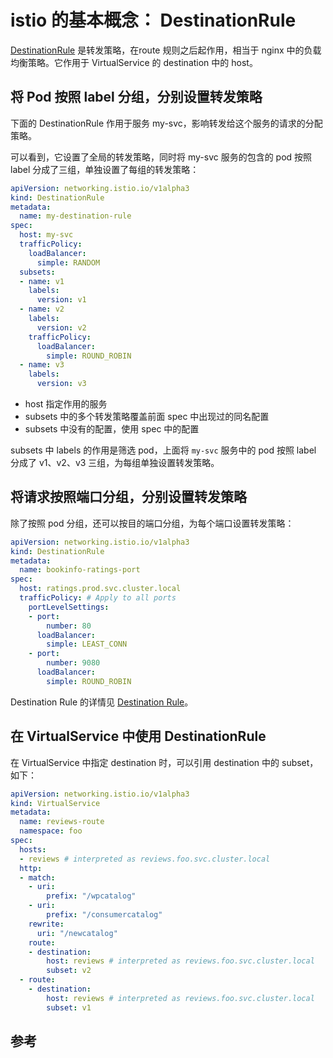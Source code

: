 <!-- toc -->
# istio 的基本概念： DestinationRule

[DestinationRule][3] 是转发策略，在route 规则之后起作用，相当于 nginx 中的负载均衡策略。它作用于 VirtualService 的 destination 中的 host。

## 将 Pod 按照 label 分组，分别设置转发策略

下面的 DestinationRule 作用于服务 my-svc，影响转发给这个服务的请求的分配策略。

可以看到，它设置了全局的转发策略，同时将 my-svc 服务的包含的 pod 按照 label 分成了三组，单独设置了每组的转发策略：

```yaml
apiVersion: networking.istio.io/v1alpha3
kind: DestinationRule
metadata:
  name: my-destination-rule
spec:
  host: my-svc
  trafficPolicy:
    loadBalancer:
      simple: RANDOM
  subsets:
  - name: v1
    labels:
      version: v1
  - name: v2
    labels:
      version: v2
    trafficPolicy:
      loadBalancer:
        simple: ROUND_ROBIN
  - name: v3
    labels:
      version: v3
```

* host 指定作用的服务
* subsets 中的多个转发策略覆盖前面 spec 中出现过的同名配置
* subsets 中没有的配置，使用 spec 中的配置

subsets 中 labels 的作用是筛选 pod，上面将 `my-svc` 服务中的 pod 按照 label 分成了 v1、v2、v3 三组，为每组单独设置转发策略。

## 将请求按照端口分组，分别设置转发策略

除了按照 pod 分组，还可以按目的端口分组，为每个端口设置转发策略：

```yaml
apiVersion: networking.istio.io/v1alpha3
kind: DestinationRule
metadata:
  name: bookinfo-ratings-port
spec:
  host: ratings.prod.svc.cluster.local
  trafficPolicy: # Apply to all ports
    portLevelSettings:
    - port:
        number: 80
      loadBalancer:
        simple: LEAST_CONN
    - port:
        number: 9080
      loadBalancer:
        simple: ROUND_ROBIN
```

Destination Rule 的详情见 [Destination Rule][3]。

## 在 VirtualService 中使用 DestinationRule 

在 VirtualService 中指定 destination 时，可以引用 destination 中的 subset，如下：

```yaml
apiVersion: networking.istio.io/v1alpha3
kind: VirtualService
metadata:
  name: reviews-route
  namespace: foo
spec:
  hosts:
  - reviews # interpreted as reviews.foo.svc.cluster.local
  http:
  - match:
    - uri:
        prefix: "/wpcatalog"
    - uri:
        prefix: "/consumercatalog"
    rewrite:
      uri: "/newcatalog"
    route:
    - destination:
        host: reviews # interpreted as reviews.foo.svc.cluster.local
        subset: v2
  - route:
    - destination:
        host: reviews # interpreted as reviews.foo.svc.cluster.local
        subset: v1
```

## 参考

[1]: https://istio.io/docs/concepts/traffic-management/ "Traffic routing and configuration"
[2]: https://istio.io/docs/concepts/traffic-management/#virtual-services "Virtual services"
[3]: https://istio.io/docs/reference/config/networking/v1alpha3/destination-rule/ "Destination Rule"
[4]: https://istio.io/docs/concepts/traffic-management/#gateways "Gateways"
